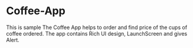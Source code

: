 # Coffee-App
This is sample The Coffee App helps to order and find price of the cups of coffee ordered.
The app contains Rich UI design, LaunchScreen and gives Alert.
